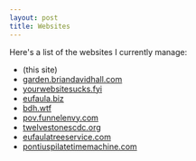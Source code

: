 ```yaml
---
layout: post
title: Websites
---
```


Here's a list of the websites I currently manage:

- (this site)
- [garden.briandavidhall.com](https://garden.briandavidhall.com/)
- [yourwebsitesucks.fyi](https://yourwebsitesucks.fyi/)
- [eufaula.biz](https://eufaula.biz/)
- [bdh.wtf](https://bdh.wtf/)
- [pov.funnelenvy.com](https://pov.funnelenvy.com/)
- [twelvestonescdc.org](https://twelvestonescdc.org/)
- [eufaulatreeservice.com](https://eufaulatreeservice.com/)
- [pontiuspilatetimemachine.com](https://pontiuspilatetimemachine.com/)

